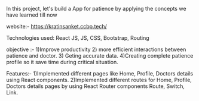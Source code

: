 In this project, let's build a App for patience by applying the concepts we have learned till now

website:- https://kratinsanket.ccbp.tech/

Technologies used: React JS, JS, CSS, Bootstrap, Routing

objective :- 1)Improve productivity 2) more efficient interactions between patience and doctor. 3) Geting accurate data. 4)Creating complete patience profile so it save time during critical situation.

Features:- 1)Implemented different pages like Home, Profile, Doctors details using React components. 2)Implemented different routes for Home, Profile, Doctors details pages by using React Router components Route, Switch, Link.
